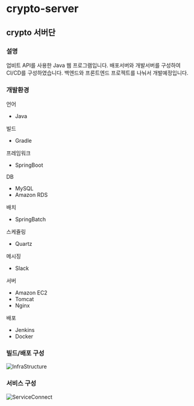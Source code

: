 # crypto-server

## crypto 서버단

### 설명
업비트 API를 사용한 Java 웹 프로그램입니다.
배포서버와 개발서버를 구성하여 CI/CD를 구성하였습니다.
백엔드와 프론트엔드 프로젝트를 나눠서 개발예정입니다.

### 개발환경
 언어
* Java

 빌드
* Gradle

 프레임워크
* SpringBoot

 DB
* MySQL
* Amazon RDS

 배치
* SpringBatch

 스케쥴링
* Quartz

 메시징
* Slack

 서버
* Amazon EC2
* Tomcat
* Nginx

 배포
* Jenkins
* Docker

### 빌드/배포 구성
![InfraStructure](https://user-images.githubusercontent.com/52263410/187027818-03dbb7b6-522e-4e3c-b314-43b575fce51d.jpg)

### 서비스 구성
![ServiceConnect](https://user-images.githubusercontent.com/52263410/192179590-b94be914-877a-453a-93d1-901cff11f832.jpg)
